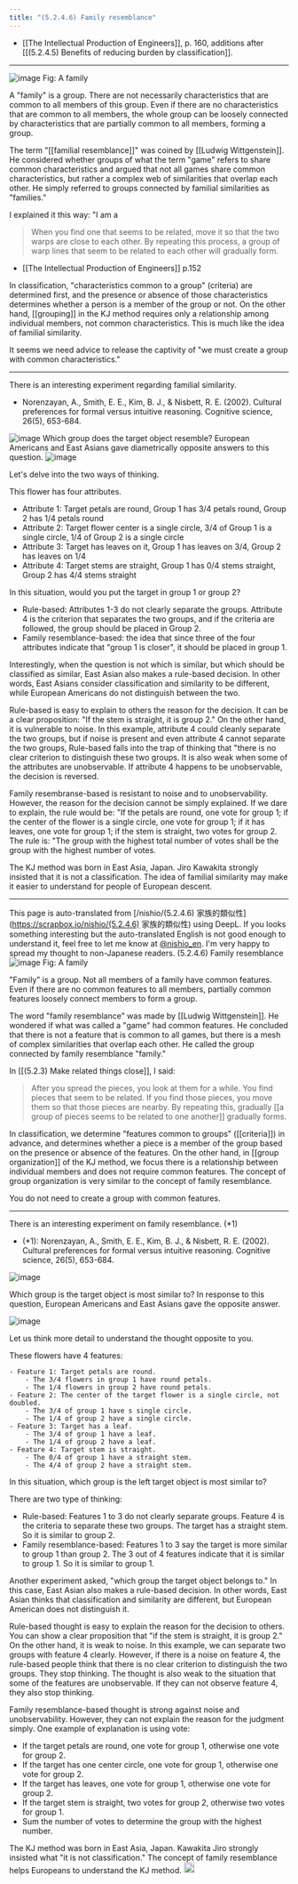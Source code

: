```yaml
---
title: "(5.2.4.6) Family resemblance"
---
```


- [[The Intellectual Production of Engineers]], p. 160, additions after [[(5.2.4.5) Benefits of reducing burden by classification]].
---
![image](https://gyazo.com/a3c832d9b96f39ed63d35fdeda59bfb5/thumb/1000)
Fig: A family

A "family" is a group. There are not necessarily characteristics that are common to all members of this group. Even if there are no characteristics that are common to all members, the whole group can be loosely connected by characteristics that are partially common to all members, forming a group.

The term "[[familial resemblance]]" was coined by [[Ludwig Wittgenstein]]. He considered whether groups of what the term "game" refers to share common characteristics and argued that not all games share common characteristics, but rather a complex web of similarities that overlap each other. He simply referred to groups connected by familial similarities as "families."

I explained it this way: "I am a
> When you find one that seems to be related, move it so that the two warps are close to each other. By repeating this process, a group of warp lines that seem to be related to each other will gradually form.
- [[The Intellectual Production of Engineers]]  p.152

In classification, "characteristics common to a group" (criteria) are determined first, and the presence or absence of those characteristics determines whether a person is a member of the group or not. On the other hand, [[grouping]] in the KJ method requires only a relationship among individual members, not common characteristics. This is much like the idea of familial similarity.

It seems we need advice to release the captivity of "we must create a group with common characteristics."

-----

There is an interesting experiment regarding familial similarity.
- Norenzayan, A., Smith, E. E., Kim, B. J., & Nisbett, R. E. (2002). Cultural preferences for formal versus intuitive reasoning. Cognitive science, 26(5), 653-684.

![image](https://gyazo.com/4c60884f971a6a15541414557d2a0c70/thumb/1000)
Which group does the target object resemble? European Americans and East Asians gave diametrically opposite answers to this question.
![image](https://gyazo.com/26318f028c04d1e3c3906a8c03c30b89/thumb/1000)

Let's delve into the two ways of thinking.

This flower has four attributes.
- Attribute 1: Target petals are round, Group 1 has 3/4 petals round, Group 2 has 1/4 petals round
- Attribute 2: Target flower center is a single circle, 3/4 of Group 1 is a single circle, 1/4 of Group 2 is a single circle
- Attribute 3: Target has leaves on it, Group 1 has leaves on 3/4, Group 2 has leaves on 1/4
- Attribute 4: Target stems are straight, Group 1 has 0/4 stems straight, Group 2 has 4/4 stems straight

In this situation, would you put the target in group 1 or group 2?

- Rule-based: Attributes 1-3 do not clearly separate the groups. Attribute 4 is the criterion that separates the two groups, and if the criteria are followed, the group should be placed in Group 2.
- Family resemblance-based: the idea that since three of the four attributes indicate that "group 1 is closer", it should be placed in group 1.

Interestingly, when the question is not which is similar, but which should be classified as similar, East Asian also makes a rule-based decision. In other words, East Asians consider classification and similarity to be different, while European Americans do not distinguish between the two.

Rule-based is easy to explain to others the reason for the decision. It can be a clear proposition: "If the stem is straight, it is group 2." On the other hand, it is vulnerable to noise. In this example, attribute 4 could cleanly separate the two groups, but if noise is present and even attribute 4 cannot separate the two groups, Rule-based falls into the trap of thinking that "there is no clear criterion to distinguish these two groups. It is also weak when some of the attributes are unobservable. If attribute 4 happens to be unobservable, the decision is reversed.

Family resembranse-based is resistant to noise and to unobservability. However, the reason for the decision cannot be simply explained. If we dare to explain, the rule would be: "If the petals are round, one vote for group 1; if the center of the flower is a single circle, one vote for group 1; if it has leaves, one vote for group 1; if the stem is straight, two votes for group 2. The rule is: "The group with the highest total number of votes shall be the group with the highest number of votes.

The KJ method was born in East Asia, Japan. Jiro Kawakita strongly insisted that it is not a classification. The idea of familial similarity may make it easier to understand for people of European descent.

---
This page is auto-translated from [/nishio/(5.2.4.6) 家族的類似性](https://scrapbox.io/nishio/(5.2.4.6) 家族的類似性) using DeepL. If you looks something interesting but the auto-translated English is not good enough to understand it, feel free to let me know at [@nishio_en](https://twitter.com/nishio_en). I'm very happy to spread my thought to non-Japanese readers.
(5.2.4.6) Family resemblance
![image](https://gyazo.com/a3c832d9b96f39ed63d35fdeda59bfb5/thumb/1000)
Fig: A family

"Family" is a group. Not all members of a family have common features. Even if there are no common features to all members, partially common features loosely connect members to form a group.

The word "family resemblance" was made by [[Ludwig Wittgenstein]]. He wondered if what was called a "game" had common features. He concluded that there is not a feature that is common to all games, but there is a mesh of complex similarities that overlap each other. He called the group connected by family resemblance "family."

In [[(5.2.3) Make related things close]], I said:

> After you spread the pieces, you look at them for a while. You find pieces that seem to be related. If you find those pieces, you move them so that those pieces are nearby. By repeating this, gradually [[a group of pieces seems to be related to one another]] gradually forms.

In classification, we determine "features common to groups" ([[criteria]]) in advance, and determines whether a piece is a member of the group based on the presence or absence of the features. On the other hand, in [[group organization]] of the KJ method, we focus there is a relationship between individual members and does not require common features. The concept of group organization is very similar to the concept of family resemblance.

You do not need to create a group with common features.

---

There is an interesting experiment on family resemblance. (*1)

- (*1): Norenzayan, A., Smith, E. E., Kim, B. J., & Nisbett, R. E. (2002). Cultural preferences for formal versus intuitive reasoning. Cognitive science, 26(5), 653-684.

![image](https://gyazo.com/4c60884f971a6a15541414557d2a0c70/thumb/1000)

Which group is the target object is most similar to? In response to this question, European Americans and East Asians gave the opposite answer.

![image](https://gyazo.com/26318f028c04d1e3c3906a8c03c30b89/thumb/1000)

Let us think more detail to understand the thought opposite to you.

These flowers have 4 features:

    - Feature 1: Target petals are round.
        - The 3/4 flowers in group 1 have round petals.
        - The 1/4 flowers in group 2 have round petals.
    - Feature 2: The center of the target flower is a single circle, not doubled.
        - The 3/4 of group 1 have s single circle.
        - The 1/4 of group 2 have a single circle.
    - Feature 3: Target has a leaf.
        - The 3/4 of group 1 have a leaf.
        - The 1/4 of group 2 have a leaf.
    - Feature 4: Target stem is straight.
        - The 0/4 of group 1 have a straight stem.
        - The 4/4 of group 2 have a straight stem.

In this situation, which group is the left target object is most similar to?

There are two type of thinking:

- Rule-based: Features 1 to 3 do not clearly separate groups. Feature 4 is the criteria to separate these two groups. The target has a straight stem. So it is similar to group 2.
- Family resemblance-based: Features 1 to 3 say the target is more similar to group 1 than group 2. The 3 out of 4 features indicate that it is similar to group 1. So it is similar to group 1.

Another experiment asked, "which group the target object belongs to." In this case, East Asian also makes a rule-based decision. In other words, East Asian thinks that classification and similarity are different, but European American does not distinguish it.

Rule-based thought is easy to explain the reason for the decision to others. You can show a clear proposition that "if the stem is straight, it is group 2." On the other hand, it is weak to noise. In this example, we can separate two groups with feature 4 clearly. However, if there is a noise on feature 4, the rule-based people think that there is no clear criterion to distinguish the two groups. They stop thinking. The thought is also weak to the situation that some of the features are unobservable. If they can not observe feature 4, they also stop thinking.

Family resemblance-based thought is strong against noise and unobservability. However, they can not explain the reason for the judgment simply. One example of explanation is using vote:

- If the target petals are round, one vote for group 1, otherwise one vote for group 2.
- If the target has one center circle, one vote for group 1, otherwise one vote for group 2.
- If the target has leaves, one vote for group 1, otherwise one vote for group 2.
- If the target stem is straight, two votes for group 2, otherwise two votes for group 1.
- Sum the number of votes to determine the group with the highest number.

The KJ method was born in East Asia, Japan. Kawakita Jiro strongly insisted what "it is not classification." The concept of family resemblance helps Europeans to understand the KJ method.
<img src='https://scrapbox.io/api/pages/nishio-en/en/icon' alt='en.icon' height="19.5"/>
